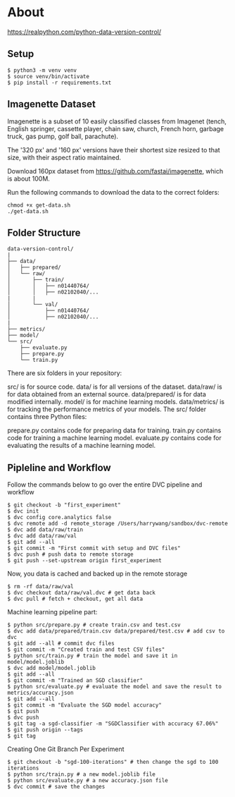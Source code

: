 # About

https://realpython.com/python-data-version-control/

## Setup

```
$ python3 -m venv venv
$ source venv/bin/activate
$ pip install -r requirements.txt
```
## Imagenette Dataset

Imagenette is a subset of 10 easily classified classes from Imagenet (tench, English springer, cassette player, chain saw, church, French horn, garbage truck, gas pump, golf ball, parachute).

The '320 px' and '160 px' versions have their shortest size resized to that size, with their aspect ratio maintained.

Download 160px dataset from https://github.com/fastai/imagenette, which is about 100M.

Run the following commands to download the data to the correct folders:

```
chmod +x get-data.sh
./get-data.sh
```

## Folder Structure

```
data-version-control/
|
├── data/
│   ├── prepared/
│   └── raw/
│       ├── train/
│       │   ├── n01440764/
│       │   ├── n02102040/...
|       |
│       └── val/
│           ├── n01440764/
│           ├── n02102040/...
|
├── metrics/
├── model/
└── src/
    ├── evaluate.py
    ├── prepare.py
    └── train.py
```

There are six folders in your repository:

src/ is for source code.
data/ is for all versions of the dataset.
data/raw/ is for data obtained from an external source.
data/prepared/ is for data modified internally.
model/ is for machine learning models.
data/metrics/ is for tracking the performance metrics of your models.
The src/ folder contains three Python files:

prepare.py contains code for preparing data for training.
train.py contains code for training a machine learning model.
evaluate.py contains code for evaluating the results of a machine learning model.

## Pipleline and Workflow

Follow the commands below to go over the entire DVC pipeline and workflow
```
$ git checkout -b "first_experiment"
$ dvc init
$ dvc config core.analytics false
$ dvc remote add -d remote_storage /Users/harrywang/sandbox/dvc-remote 
$ dvc add data/raw/train
$ dvc add data/raw/val
$ git add --all
$ git commit -m "First commit with setup and DVC files"
$ dvc push # push data to remote storage
$ git push --set-upstream origin first_experiment
```

Now, you data is cached and backed up in the remote storage

```
$ rm -rf data/raw/val
$ dvc checkout data/raw/val.dvc # get data back 
$ dvc pull # fetch + checkout, get all data 
```

Machine learning pipeline part:

```
$ python src/prepare.py # create train.csv and test.csv
$ dvc add data/prepared/train.csv data/prepared/test.csv # add csv to dvc
$ git add --all # commit dvc files
$ git commit -m "Created train and test CSV files"
$ python src/train.py # train the model and save it in model/model.joblib
$ dvc add model/model.joblib
$ git add --all
$ git commit -m "Trained an SGD classifier"
$ python src/evaluate.py # evaluate the model and save the result to metrics/accuracy.json
$ git add --all
$ git commit -m "Evaluate the SGD model accuracy"
$ git push
$ dvc push
$ git tag -a sgd-classifier -m "SGDClassifier with accuracy 67.06%"
$ git push origin --tags
$ git tag
```

Creating One Git Branch Per Experiment

```
$ git checkout -b "sgd-100-iterations" # then change the sgd to 100 iterations
$ python src/train.py # a new model.joblib file
$ python src/evaluate.py # a new accuracy.json file
$ dvc commit # save the changes
```